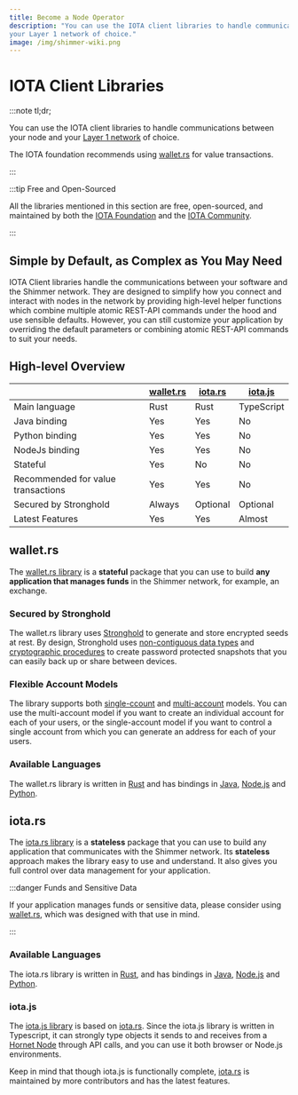 ```yaml
---
title: Become a Node Operator
description: "You can use the IOTA client libraries to handle communications between your node and
your Layer 1 network of choice."
image: /img/shimmer-wiki.png
---
```


# IOTA Client Libraries

:::note tl;dr;

You can use the IOTA client libraries to handle communications between your node and
your [Layer 1 network](layer-1-landscape.md) of choice.

The IOTA foundation recommends using [wallet.rs](#walletrs) for value transactions.

:::

:::tip Free and Open-Sourced

All the libraries mentioned in this section are free, open-sourced, and maintained by both
the [IOTA Foundation](https://www.iota.org/) and
the [IOTA Community](https://wiki.iota.org/shimmer/community/the-community/how-to-support/).

:::

## Simple by Default, as Complex as You May Need

IOTA Client libraries handle the communications between your software and
the Shimmer network. They are designed to simplify how you connect and interact with nodes in the network by providing
high-level helper functions which combine multiple atomic REST-API commands under the hood and use sensible defaults.
However, you can still customize your application by overriding the default parameters or combining atomic REST-API
commands to suit your needs.

## High-level Overview

|                                    | [wallet.rs](#walletrs) | [iota.rs](#iotars) | [iota.js](iotajs) |
|------------------------------------|------------------------|--------------------|-------------------|
| Main language                      | Rust                   | Rust               | TypeScript        |
| Java binding                       | Yes                    | Yes                | No                |
| Python binding                     | Yes                    | Yes                | No                |
| NodeJs binding                     | Yes                    | Yes                | No                |
| Stateful                           | Yes                    | No                 | No                |
| Recommended for value transactions | Yes                    | Yes                | No                |
| Secured by Stronghold              | Always                 | Optional           | Optional          |
| Latest Features                    | Yes                    | Yes                | Almost            |

## wallet.rs

The [wallet.rs library](https://wiki.iota.org/shimmer/wallet.rs/welcome/) is a **stateful** package that you can use to
build **any application that manages funds** in the Shimmer network, for example, an exchange.

### Secured by Stronghold

The wallet.rs library uses [Stronghold](https://wiki.iota.org/shimmer/stronghold.rs/welcome/) to generate and store
encrypted seeds at rest. By design,
Stronghold uses [non-contiguous data types](https://wiki.iota.org/stronghold.rs/explanations/non-contiguous-data-types/)
and [cryptographic procedures](https://wiki.iota.org/stronghold.rs/explanations/procedures/) to create password
protected snapshots that you can easily back up or share between devices.

### Flexible Account Models

The library supports
both [single-ccount](https://wiki.iota.org/shimmer/wallet.rs/explanations/account_approaches/#single-account-approach)
and [multi-account](https://wiki.iota.org/shimmer/wallet.rs/explanations/account_approaches/#multi-account-approach)
models. You can use the multi-account model if you want to create an individual account for each of your users, or
the
single-account model if you want to control a single account from which you can generate an address for each of your
users.

### Available Languages

The wallet.rs library is written in [Rust](https://wiki.iota.org/shimmer/wallet.rs/getting_started/rust/) and has
bindings in [Java](https://wiki.iota.org/shimmer/wallet.rs/getting_started/java/),
[Node.js](https://wiki.iota.org/shimmer/wallet.rs/getting_started/nodejs/)
and [Python](https://wiki.iota.org/shimmer/wallet.rs/getting_started/python/).

## iota.rs

The [iota.rs library](https://wiki.iota.org/shimmer/iota.rs/welcome/) is a **stateless** package that you can use to
build any application that communicates with the Shimmer network. Its **stateless** approach makes the library easy to
use and understand. It also gives you full control over data management for your application.

:::danger Funds and Sensitive Data

If your application manages funds or sensitive data, please consider using [wallet.rs](#walletrs), which was
designed with that use in mind.

:::

### Available Languages

The iota.rs library is written in [Rust](https://wiki.iota.org/shimmer/iota.rs/getting_started/rust/), and has
bindings in [Java](https://wiki.iota.org/shimmer/iota.rs/getting_started/java/),
[Node.js](https://wiki.iota.org/shimmer/iota.rs/getting_started/nodejs/)
and [Python](https://wiki.iota.org/shimmer/iota.rs/getting_started/python/).

### iota.js

The [iota.js library](https://wiki.iota.org/shimmer/iotajs/welcome/) is based on [iota.rs](#iotars). Since the iota.js
library is written in Typescript, it can strongly type objects it sends to and receives from
a [Hornet Node](nodes/hornet.md) through API calls, and you can use it both browser or Node.js
environments.

Keep in mind that though iota.js is functionally complete, [iota.rs](#iotars) is maintained by more contributors and has
the latest features.
